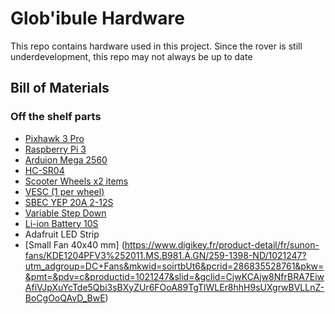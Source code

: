 # Glob'ibule Hardware
This repo contains hardware used in this project. Since the rover is still underdevelopment, this repo may not always be up to date

## Bill of Materials

### Off the shelf parts
* [Pixhawk 3 Pro](https://docs.px4.io/v1.9.0/en/flight_controller/pixhawk3_pro.html)
* [Raspberry Pi 3](https://www.raspberrypi.org/products/raspberry-pi-3-model-b/)
* [Arduion Mega 2560](https://www.arduino.cc/en/Guide/ArduinoMega2560)
* [HC-SR04](https://www.sparkfun.com/products/13959) 
* [Scooter Wheels x2 items](https://m.banggood.com/8inch-24V36V48V-Brushless-Hub-Motor-Toothless-Wheel-For-Electric-Scooter-Skateboard-p-1432409.html?akmClientCountry=America&rmmds=detail-bottom-alsolike)
* [VESC (1 per wheel)](https://www.amazon.com/Hardware-Project-Continuous-Electric-Skateboard/dp/B07FT87JT8)
* [SBEC YEP 20A 2-12S](https://www.amazon.com/HobbyKing-2-12S-Selectable-Voltage-Output/dp/B00USQZDFI)
* [Variable Step Down](https://fr.banggood.com/LM2596-DC-DC-Verstellbar-Step-Down-Schaltregler-Power-Supply-Module-p-88252.html?gmcCountry=FR&currency=EUR&cur_warehouse=CN&createTmp=1&utm_source=googleshopping&utm_medium=cpc_bgcs&utm_content=frank&utm_campaign=pla-frg-rm-all-purchase-pc&gclid=CjwKCAjwzdLrBRBiEiwAEHrAYn-3sZP2eYTkSqJ83FbqmSMePFrIeE1ADDOpt4L-IA-97UQntO-owhoCLh4QAvD_BwE)
* [Li-ion Battery 10S](https://em3ev.com/shop/52v-14s4p-shark/)
* Adafruit LED Strip
* [Small Fan 40x40 mm] (https://www.digikey.fr/product-detail/fr/sunon-fans/KDE1204PFV3%252011.MS.B981.A.GN/259-1398-ND/1021247?utm_adgroup=DC+Fans&mkwid=soirtbUt6&pcrid=286835528761&pkw=&pmt=&pdv=c&productid=1021247&slid=&gclid=CjwKCAjw8NfrBRA7EiwAfiVJpXuYcTde5Qbi3sBXyZUr6FOoA89TgTlWLEr8hhH9sUXgrwBVLLnZ-BoCgOoQAvD_BwE)
